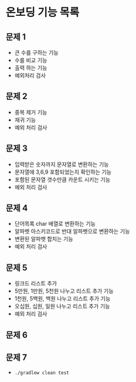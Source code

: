 # 온보딩 기능 목록

## 문제 1
- 큰 수를 구하는 기능
- 수를 비교 기능
- 출력 하는 기능
- 예외처리 검사

## 문제 2
- 중복 제거 기능
- 재귀 기능
- 예외 처리 검사

## 문제 3
- 입력받은 숫자까지 문자열로 변환하는 기능
- 문자열에 3,6,9 포함되었는지 확인하는 기능
- 포함된 문자열 갯수만큼 카운트 시키는 기능
- 예외 처리 검사

## 문제 4
- 단어목록 char 배열로 변환하는 기능
- 알파벳 아스키코드로 반대 알파벳으로 변환하는 기능
- 변환된 알파벳 합치는 기능
- 예외 처리 검사

## 문제 5
- 링크드 리스트 추가
- 5만원, 1만원, 5천원 나누고 리스트 추가 기능
- 1천원, 5백원, 백원 나누고 리스트 추가 기능
- 오십원, 십원, 일원 나누고 리스트 추가 기능
- 예외 처리 검사

## 문제 6


## 문제 7

- `./gradlew clean test`